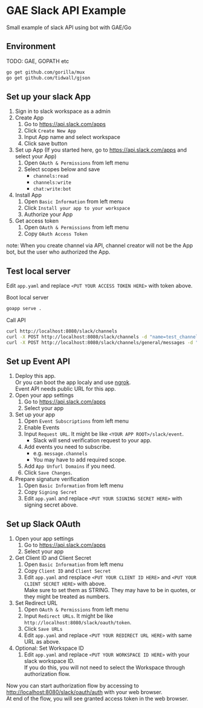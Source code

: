 # GAE Slack API Example

Small example of slack API using bot with GAE/Go

## Environment

TODO: GAE, GOPATH etc

```bash
go get github.com/gorilla/mux
go get github.com/tidwall/gjson
```

## Set up your slack App

1. Sign in to slack workspace as a admin
1. Create App
    1. Go to <https://api.slack.com/apps>
    1. Click `Create New App`
    1. Input App name and select workspace
    1. Click save button
1. Set up App (If you started here, go to <https://api.slack.com/apps> and select your App)
    1. Open `OAuth & Permissions` from left menu
    1. Select scopes below and save
        * `channels:read`
        * `channels:write`
        * `chat:write:bot`
1. Install App
    1. Open `Basic Information` from left menu
    1. Click `Install your app to your workspace`
    1. Authorize your App
1. Get access token
    1. Open `OAuth & Permissions` from left menu
    1. Copy `OAuth Access Token`

note: When you create channel via API, channel creator will not be the App bot, but the user who authorized the App.

## Test local server

Edit `app.yaml` and replace `<PUT YOUR ACCESS TOKEN HERE>` with token above.

Boot local server

```bash
goapp serve .
```

Call API

```bash
curl http://localhost:8080/slack/channels
curl -X POST http://localhost:8080/slack/channels -d "name=test_channel"
curl -X POST http://localhost:8080/slack/channels/general/messages -d "text=MY_MESSAGE"
```

## Set up Event API

1. Deploy this app.  
Or you can boot the app localy and use [ngrok](https://ngrok.com/).  
Event API needs public URL for this app.
1. Open your app settings
    1. Go to <https://api.slack.com/apps>
    1. Select your app
1. Set up your app
    1. Open `Event Subscriptions` from left menu
    1. Enable Events
    1. Input `Request URL`. It might be like `<YOUR APP ROOT>/slack/event`.
        * Slack will send verification request to your app.
    1. Add events you need to subscribe.
        * e.g. `message.channels`
        * You may have to add required scope.
    1. Add `App Unfurl Domains` if you need.
    1. Click `Save Changes`.
1. Prepare signature verification
    1. Open `Basic Information` from left menu
    1. Copy `Signing Secret`
    1. Edit `app.yaml` and replace `<PUT YOUR SIGNING SECRET HERE>` with signing secret above.

## Set up Slack OAuth

1. Open your app settings
    1. Go to <https://api.slack.com/apps>
    1. Select your app
1. Get Client ID and Client Secret
    1. Open `Basic Information` from left menu
    1. Copy `Client ID` and `Client Secret`
    1. Edit `app.yaml` and resplace `<PUT YOUR CLIENT ID HERE>` and `<PUT YOUR CLIENT SECRET HERE>` with above.  
    Make sure to set them as STRING. They may have to be in quotes, or they might be treated as numbers.
1. Set Redirect URL
    1. Open `OAuth & Permissions` from left menu
    1. Input `Redirect URLs`. It might be like `http://localhost:8080/slack/oauth/token`.
    1. Click `Save URLs`
    1. Edit `app.yaml` and replace `<PUT YOUR REDIRECT URL HERE>` with same URL as above.
1. Optional: Set Workspace ID
    1. Edit `app.yaml` and replace `<PUT YOUR WORKSPACE ID HERE>` with your slack workspace ID.  
    If you do this, you will not need to select the Workspace through authorization flow.

Now you can start authorization flow by accessing to <http://localhost:8080/slack/oauth/auth> with your web browser.  
At end of the flow, you will see granted access token in the web browser.